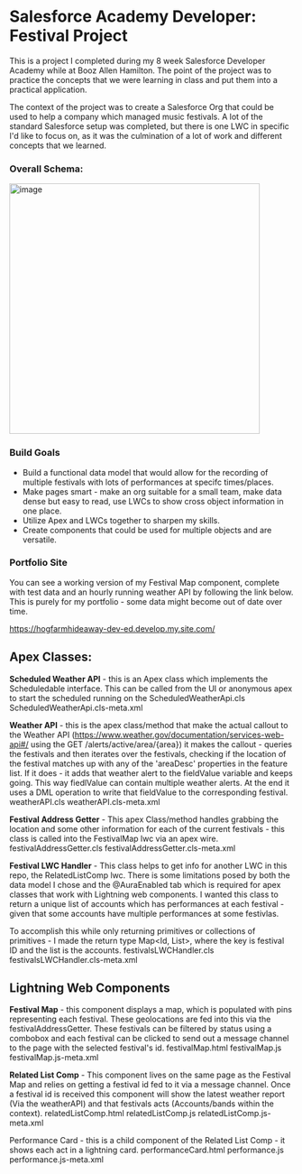 # Salesforce Academy Developer: Festival Project

This is a project I completed during my 8 week Salesforce Developer Academy while at Booz Allen Hamilton. The point of the project was to practice the concepts that we were learning in class and put them into a practical application. 

The context of the project was to create a Salesforce Org that could be used to help a company which managed music festivals. A lot of the standard Salesforce setup was completed, but there is one LWC in specific I'd like to focus on, as it was the culmination of a lot of work and different concepts that we learned. 

### Overall Schema: 

<img width="444" alt="image" src="https://github.com/nskottcamp/sfaFestivalProject/assets/78466195/4630d602-3106-417f-9cd3-690fd3d26954">

### Build Goals

- Build a functional data model that would allow for the recording of multiple festivals with lots of performances at specifc times/places.
- Make pages smart - make an org suitable for a small team, make data dense but easy to read, use LWCs to show cross object information in one place.
- Utilize Apex and LWCs together to sharpen my skills.
- Create components that could be used for multiple objects and are versatile.

### Portfolio Site

You can see a working version of my Festival Map component, complete with test data and an hourly running weather API by following the link below. This is purely for my portfolio - some data might become out of date over time. 

https://hogfarmhideaway-dev-ed.develop.my.site.com/

## Apex Classes:
**Scheduled Weather API** - this is an Apex class which implements the Scheduledable interface. This can be called from the UI or anonymous apex to start the scheduled running on the 
  ScheduledWeatherApi.cls
  ScheduledWeatherApi.cls-meta.xml

**Weather API** - this is the apex class/method that make the actual callout to the Weather API (https://www.weather.gov/documentation/services-web-api#/ using the GET /alerts/active/area/{area}) it makes the callout - queries the festivals and then iterates over the festivals, checking if the location of the festival matches up with any of the 'areaDesc' properties in the feature list. If it does - it adds that weather alert to the fieldValue variable and keeps going. This way fiedlValue can contain multiple weather alerts. At the end it uses a DML operation to write that fieldValue to the corresponding festival. 
  weatherAPI.cls
  weatherAPI.cls-meta.xml

**Festival Address Getter** - This apex Class/method handles grabbing the location and some other information for each of the current festivals - this class is called into the FestivalMap lwc via an apex wire. 
  festivalAddressGetter.cls
  festivalAddressGetter.cls-meta.xml

**Festival LWC Handler** - This class helps to get info for another LWC in this repo, the RelatedListComp lwc. There is some limitations posed by both the data model I chose and the @AuraEnabled tab which is required for apex classes that work with Lightning web components. I wanted this class to return a unique list of accounts which has performances at each festival - given that some accounts have multiple performances at some festivlas.

To accomplish this while only returning primitives or collections of primitives - I made the return type Map<Id, List<Id>>, where the key is festival ID and the list is the accounts. 
  festivalsLWCHandler.cls
  festivalsLWCHandler.cls-meta.xml

## Lightning Web Components

**Festival Map** - this component displays a map, which is populated with pins representing each festival. These geolocations are fed into this via the festivalAddressGetter. These festivals can be filtered by status using a combobox and each festival can be clicked to send out a message channel to the page with the selected festival's id. 
  festivalMap.html
  festivalMap.js
  festivalMap.js-meta.xml

**Related List Comp** - This component lives on the same page as the Festival Map and relies on getting a festival id fed to it via a message channel. Once a festival id is received this component will show the latest weather report (Via the weatherAPI) and that festivals acts (Accounts/bands within the context). 
  relatedListComp.html
  relatedListComp.js
  relatedListComp.js-meta.xml

Performance Card - this is a child component of the Related List Comp - it shows each act in a lightning card. 
  performanceCard.html
  performance.js
  performance.js-meta.xml





